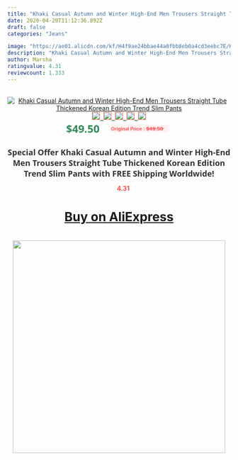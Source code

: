 ```yaml
---
title: "Khaki Casual Autumn and Winter High-End Men Trousers Straight Tube Thickened  Korean Edition Trend Slim Pants"
date: 2020-04-20T11:12:36.892Z
draft: false
categories: "Jeans"

image: "https://ae01.alicdn.com/kf/H4f9ae24bbae44a0fbb8eb0a4cd3eebc7E/Khaki-Casual-Autumn-and-Winter-High-End-Men-Trousers-Straight-Tube-Thickened-Korean-Edition-Trend-Slim.jpg"
description: "Khaki Casual Autumn and Winter High-End Men Trousers Straight Tube Thickened  Korean Edition Trend Slim Pants"
author: Marsha
ratingvalue: 4.31
reviewcount: 1.333
---
```

<br>
<div style="text-align: center;">
<a href="https://s.click.aliexpress.com/e/_9ubzE9" target="_blank" rel="nofollow noopener noreferrer"><img alt="Khaki Casual Autumn and Winter High-End Men Trousers Straight Tube Thickened  Korean Edition Trend Slim Pants" class="magnifier-image" src="https://ae01.alicdn.com/kf/H4f9ae24bbae44a0fbb8eb0a4cd3eebc7E/Khaki-Casual-Autumn-and-Winter-High-End-Men-Trousers-Straight-Tube-Thickened-Korean-Edition-Trend-Slim.jpg_640x640.jpg">
<br>
<img style="border:1px solid salmon" src="https://ae01.alicdn.com/kf/H4f9ae24bbae44a0fbb8eb0a4cd3eebc7E/Khaki-Casual-Autumn-and-Winter-High-End-Men-Trousers-Straight-Tube-Thickened-Korean-Edition-Trend-Slim.jpg_120x120.jpg">&nbsp;&nbsp;<img style="border:1px solid salmon" src="https://ae01.alicdn.com/kf/H038397a8e7984d0b9aadb4b8276c3ae8u/Khaki-Casual-Autumn-and-Winter-High-End-Men-Trousers-Straight-Tube-Thickened-Korean-Edition-Trend-Slim.jpg_120x120.jpg">&nbsp;&nbsp;<img style="border:1px solid salmon" src="https://ae01.alicdn.com/kf/Hcb453776d6914a908ea2a92af740a0b1I/Khaki-Casual-Autumn-and-Winter-High-End-Men-Trousers-Straight-Tube-Thickened-Korean-Edition-Trend-Slim.jpg_120x120.jpg">&nbsp;&nbsp;<img style="border:1px solid salmon" src="https://ae01.alicdn.com/kf/H30f5c427312c49d89105d705b5c5f0193/Khaki-Casual-Autumn-and-Winter-High-End-Men-Trousers-Straight-Tube-Thickened-Korean-Edition-Trend-Slim.jpg_120x120.jpg">&nbsp;&nbsp;<img style="border:1px solid salmon" src="https://ae01.alicdn.com/kf/H95a228e938e54481aaa5bd959e2dbe618/Khaki-Casual-Autumn-and-Winter-High-End-Men-Trousers-Straight-Tube-Thickened-Korean-Edition-Trend-Slim.jpg_120x120.jpg"></a></div><br0>
<div style="text-align: center;"><span style="background-color: white; border: 0px; box-sizing: border-box; color: seagreen; display: inline-block; font-family: &quot;open sans&quot; , &quot;arial&quot; , &quot;helvetica&quot; , sans-serif , &quot;heiti&quot;; font-size: 24px; font-stretch: inherit; font-weight: 700; line-height: inherit; margin: 0px 10px 0px 0px; padding: 0px; vertical-align: middle;">$49.50 </span>
<span style="background: rgb(255 , 241 , 241); border-radius: 3px; border: 0px; box-sizing: border-box; color: #ff4747; display: inline-block; font-family: inherit; font-size: 12px; font-stretch: inherit; font-style: inherit; font-variant: inherit; font-weight: 600; line-height: inherit; margin: 0px; padding: 2px 5px; transform: scale(0.9); vertical-align: middle;">Original Price : <b style="text-decoration: line-through;">$49.50 </b> &nbsp;&nbsp;</span></div>
<h1 style="color: #333333; display: inline-block; font-family: &quot;open sans&quot; , &quot;arial&quot; , &quot;helvetica&quot; , sans-serif , &quot;heiti&quot;; font-size: 18px; font-stretch: inherit; font-weight: 700; text-align: center;">Special Offer Khaki Casual Autumn and Winter High-End Men Trousers Straight Tube Thickened  Korean Edition Trend Slim Pants with FREE Shipping Worldwide!</h1>
<div style="color: #ff4747; text-align: center;">
<img src="https://4.bp.blogspot.com/-M0ZcTcb-5uY/XleCXlxnR4I/AAAAAAAAAEc/OrjgMkXV1oMQFaCRZj5HQwOCBcu3w1FegCPcBGAYYCw/s1600/star.png" style="height: 15px;">&nbsp;<b>4.31</b></div>
<div class="button_cont" align="center"><a class="buynow_a" href="https://s.click.aliexpress.com/e/_9ubzE9" target="_blank" rel="nofollow noopener noreferrer"><H1>Buy on AliExpress</H1></a></div><br>
<div class="separator" style="clear: both; text-align: center;">
<img src="https://lh3.googleusercontent.com/-pTy5HemUv9M/XlePHvY0dAI/AAAAAAAAAE4/0nX5iRUoIWY8eMW9Dpxeirr157OZliDIgCLcBGAsYHQ/s1600/badge.gif" width="480">
</div>
